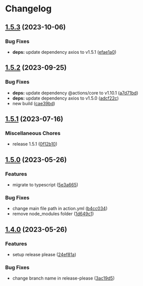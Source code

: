 # Changelog

## [1.5.3](https://github.com/rnkdsh/action-upload-diawi/compare/v1.5.2...v1.5.3) (2023-10-06)


### Bug Fixes

* **deps:** update dependency axios to v1.5.1 ([efae1a0](https://github.com/rnkdsh/action-upload-diawi/commit/efae1a0032dd01dc1373660fce31b379d5abd05c))

## [1.5.2](https://github.com/rnkdsh/action-upload-diawi/compare/v1.5.1...v1.5.2) (2023-09-25)


### Bug Fixes

* **deps:** update dependency @actions/core to v1.10.1 ([a7d71bd](https://github.com/rnkdsh/action-upload-diawi/commit/a7d71bd409d269cd0413913fac0ed16b273a6418))
* **deps:** update dependency axios to v1.5.0 ([adcf22c](https://github.com/rnkdsh/action-upload-diawi/commit/adcf22c608dab604b9c5773df02e99709d768a5b))
* new build ([cae39bd](https://github.com/rnkdsh/action-upload-diawi/commit/cae39bdceb5159cf44387f5323fdff5f92dc3829))

## [1.5.1](https://github.com/rnkdsh/action-upload-diawi/compare/v1.5.0...v1.5.1) (2023-07-16)


### Miscellaneous Chores

* release 1.5.1 ([0f12b10](https://github.com/rnkdsh/action-upload-diawi/commit/0f12b10e05405e55f78a5210df0de4f9e9787c13))

## [1.5.0](https://github.com/rnkdsh/action-upload-diawi/compare/v1.4.0...v1.5.0) (2023-05-26)


### Features

* migrate to typescript ([5e3a665](https://github.com/rnkdsh/action-upload-diawi/commit/5e3a665c659d01f8c5373f025420908cdcaedef8))


### Bug Fixes

* change main file path in action.yml ([b4cc034](https://github.com/rnkdsh/action-upload-diawi/commit/b4cc0340fbc3b77a4abb37be68bed1e581f4dcd7))
* remove node_modules folder ([1d649c1](https://github.com/rnkdsh/action-upload-diawi/commit/1d649c1cc22cef92317fbb6953c6ff0bd509ab16))

## [1.4.0](https://github.com/rnkdsh/action-upload-diawi/compare/v1.3.2...v1.4.0) (2023-05-26)


### Features

* setup release please ([24ef81a](https://github.com/rnkdsh/action-upload-diawi/commit/24ef81a578356befdbf029744eb462240aefb785))


### Bug Fixes

* change branch name in release-please ([3ac19d5](https://github.com/rnkdsh/action-upload-diawi/commit/3ac19d5ced283031cdba5f82a399cdd6b6bd1e9f))
